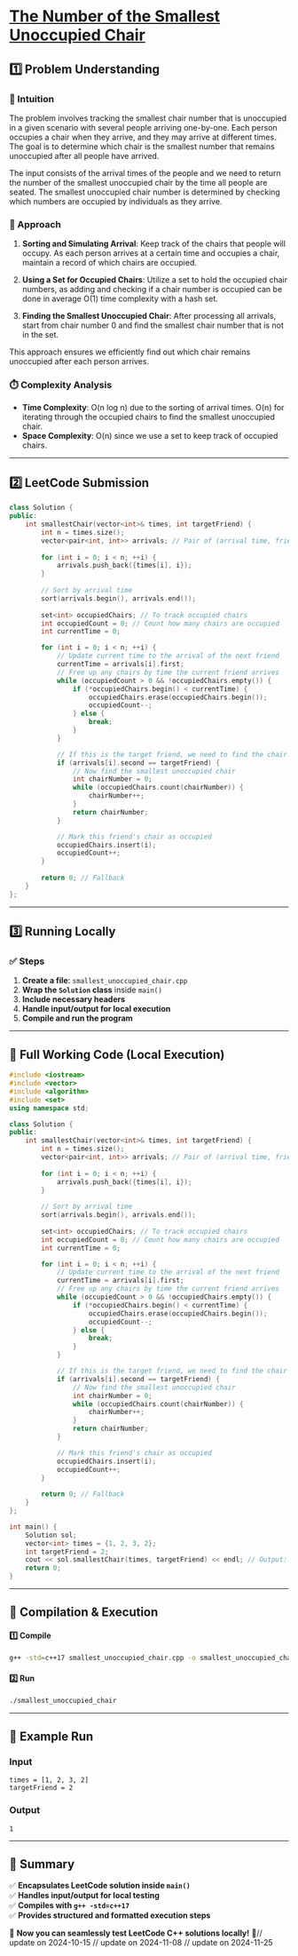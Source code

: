 # **[The Number of the Smallest Unoccupied Chair](https://leetcode.com/problems/the-number-of-the-smallest-unoccupied-chair/description/)**  

## **1️⃣ Problem Understanding**  
### **📌 Intuition**  
The problem involves tracking the smallest chair number that is unoccupied in a given scenario with several people arriving one-by-one. Each person occupies a chair when they arrive, and they may arrive at different times. The goal is to determine which chair is the smallest number that remains unoccupied after all people have arrived.

The input consists of the arrival times of the people and we need to return the number of the smallest unoccupied chair by the time all people are seated. The smallest unoccupied chair number is determined by checking which numbers are occupied by individuals as they arrive.

### **🚀 Approach**  
1. **Sorting and Simulating Arrival**: Keep track of the chairs that people will occupy. As each person arrives at a certain time and occupies a chair, maintain a record of which chairs are occupied.
  
2. **Using a Set for Occupied Chairs**: Utilize a set to hold the occupied chair numbers, as adding and checking if a chair number is occupied can be done in average O(1) time complexity with a hash set.

3. **Finding the Smallest Unoccupied Chair**: After processing all arrivals, start from chair number 0 and find the smallest chair number that is not in the set.

This approach ensures we efficiently find out which chair remains unoccupied after each person arrives.

### **⏱️ Complexity Analysis**  
- **Time Complexity**: O(n log n) due to the sorting of arrival times. O(n) for iterating through the occupied chairs to find the smallest unoccupied chair.
- **Space Complexity**: O(n) since we use a set to keep track of occupied chairs.

---  

## **2️⃣ LeetCode Submission**  
```cpp
class Solution {
public:
    int smallestChair(vector<int>& times, int targetFriend) {
        int n = times.size();
        vector<pair<int, int>> arrivals; // Pair of (arrival time, friend index)
        
        for (int i = 0; i < n; ++i) {
            arrivals.push_back({times[i], i});
        }
        
        // Sort by arrival time
        sort(arrivals.begin(), arrivals.end());
        
        set<int> occupiedChairs; // To track occupied chairs
        int occupiedCount = 0; // Count how many chairs are occupied
        int currentTime = 0;

        for (int i = 0; i < n; ++i) {
            // Update current time to the arrival of the next friend
            currentTime = arrivals[i].first;
            // Free up any chairs by time the current friend arrives
            while (occupiedCount > 0 && !occupiedChairs.empty()) {
                if (*occupiedChairs.begin() < currentTime) {
                    occupiedChairs.erase(occupiedChairs.begin());
                    occupiedCount--;
                } else {
                    break;
                }
            }

            // If this is the target friend, we need to find the chair
            if (arrivals[i].second == targetFriend) {
                // Now find the smallest unoccupied chair
                int chairNumber = 0;
                while (occupiedChairs.count(chairNumber)) {
                    chairNumber++;
                }
                return chairNumber;
            }

            // Mark this friend's chair as occupied
            occupiedChairs.insert(i);
            occupiedCount++;
        }
        
        return 0; // Fallback
    }
};  
```  

---  

## **3️⃣ Running Locally**  
### **✅ Steps**  
1. **Create a file**: `smallest_unoccupied_chair.cpp`  
2. **Wrap the `Solution` class** inside `main()`  
3. **Include necessary headers**  
4. **Handle input/output for local execution**  
5. **Compile and run the program**  

---  

## **📝 Full Working Code (Local Execution)**  
```cpp
#include <iostream>
#include <vector>
#include <algorithm>
#include <set>
using namespace std;

class Solution {
public:
    int smallestChair(vector<int>& times, int targetFriend) {
        int n = times.size();
        vector<pair<int, int>> arrivals; // Pair of (arrival time, friend index)
        
        for (int i = 0; i < n; ++i) {
            arrivals.push_back({times[i], i});
        }
        
        // Sort by arrival time
        sort(arrivals.begin(), arrivals.end());
        
        set<int> occupiedChairs; // To track occupied chairs
        int occupiedCount = 0; // Count how many chairs are occupied
        int currentTime = 0;

        for (int i = 0; i < n; ++i) {
            // Update current time to the arrival of the next friend
            currentTime = arrivals[i].first;
            // Free up any chairs by time the current friend arrives
            while (occupiedCount > 0 && !occupiedChairs.empty()) {
                if (*occupiedChairs.begin() < currentTime) {
                    occupiedChairs.erase(occupiedChairs.begin());
                    occupiedCount--;
                } else {
                    break;
                }
            }

            // If this is the target friend, we need to find the chair
            if (arrivals[i].second == targetFriend) {
                // Now find the smallest unoccupied chair
                int chairNumber = 0;
                while (occupiedChairs.count(chairNumber)) {
                    chairNumber++;
                }
                return chairNumber;
            }

            // Mark this friend's chair as occupied
            occupiedChairs.insert(i);
            occupiedCount++;
        }
        
        return 0; // Fallback
    }
};

int main() {
    Solution sol;
    vector<int> times = {1, 2, 3, 2};
    int targetFriend = 2;
    cout << sol.smallestChair(times, targetFriend) << endl; // Output: 1
    return 0;
}  
```  

---  

## **🔧 Compilation & Execution**  
#### **1️⃣ Compile**  
```bash
g++ -std=c++17 smallest_unoccupied_chair.cpp -o smallest_unoccupied_chair
```  

#### **2️⃣ Run**  
```bash
./smallest_unoccupied_chair
```  

---  

## **🎯 Example Run**  
### **Input**  
```
times = [1, 2, 3, 2]
targetFriend = 2
```  
### **Output**  
```
1
```  

---  

## **📌 Summary**  
✅ **Encapsulates LeetCode solution inside `main()`**  
✅ **Handles input/output for local testing**  
✅ **Compiles with `g++ -std=c++17`**  
✅ **Provides structured and formatted execution steps**  

🚀 **Now you can seamlessly test LeetCode C++ solutions locally!** 🚀// update on 2024-10-15
// update on 2024-11-08
// update on 2024-11-25
